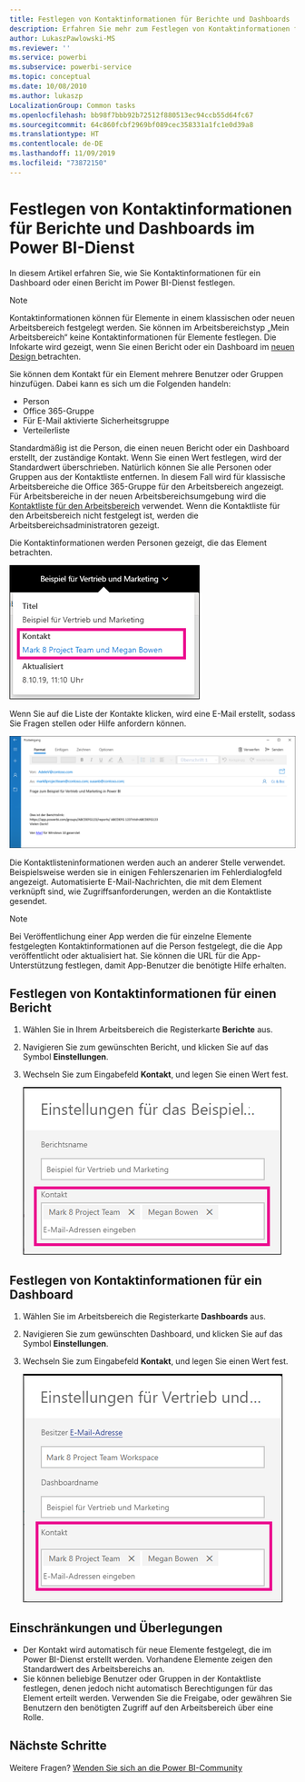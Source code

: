 ```yaml
---
title: Festlegen von Kontaktinformationen für Berichte und Dashboards
description: Erfahren Sie mehr zum Festlegen von Kontaktinformationen für Berichte und Dashboards.
author: LukaszPawlowski-MS
ms.reviewer: ''
ms.service: powerbi
ms.subservice: powerbi-service
ms.topic: conceptual
ms.date: 10/08/2010
ms.author: lukaszp
LocalizationGroup: Common tasks
ms.openlocfilehash: bb98f7bbb92b72512f880513ec94ccb55d64fc67
ms.sourcegitcommit: 64c860fcbf2969bf089cec358331a1fc1e0d39a8
ms.translationtype: HT
ms.contentlocale: de-DE
ms.lasthandoff: 11/09/2019
ms.locfileid: "73872150"
---
```

# <a name="set-contact-information-for-reports-and-dashboards-in-the-power-bi-service"></a>Festlegen von Kontaktinformationen für Berichte und Dashboards im Power BI-Dienst
In diesem Artikel erfahren Sie, wie Sie Kontaktinformationen für ein Dashboard oder einen Bericht im Power BI-Dienst festlegen.

> [!NOTE]
> Kontaktinformationen können für Elemente in einem klassischen oder neuen Arbeitsbereich festgelegt werden. Sie können im Arbeitsbereichstyp „Mein Arbeitsbereich“ keine Kontaktinformationen für Elemente festlegen. Die Infokarte wird gezeigt, wenn Sie einen Bericht oder ein Dashboard im [neuen Design ](service-new-look.md) betrachten.

Sie können dem Kontakt für ein Element mehrere Benutzer oder Gruppen hinzufügen. Dabei kann es sich um die Folgenden handeln:
* Person
* Office 365-Gruppe
* Für E-Mail aktivierte Sicherheitsgruppe
* Verteilerliste

Standardmäßig ist die Person, die einen neuen Bericht oder ein Dashboard erstellt, der zuständige Kontakt. Wenn Sie einen Wert festlegen, wird der Standardwert überschrieben. Natürlich können Sie alle Personen oder Gruppen aus der Kontaktliste entfernen. In diesem Fall wird für klassische Arbeitsbereiche die Office 365-Gruppe für den Arbeitsbereich angezeigt. Für Arbeitsbereiche in der neuen Arbeitsbereichsumgebung wird die [Kontaktliste für den Arbeitsbereich](service-create-the-new-workspaces.md#workspace-contact-list) verwendet. Wenn die Kontaktliste für den Arbeitsbereich nicht festgelegt ist, werden die Arbeitsbereichsadministratoren gezeigt.

Die Kontaktinformationen werden Personen gezeigt, die das Element betrachten. 

 ![Kontakt für Dienstbericht](media/service-item-contact/service-report-contact.png)

Wenn Sie auf die Liste der Kontakte klicken, wird eine E-Mail erstellt, sodass Sie Fragen stellen oder Hilfe anfordern können. 

 ![E-Mail-Adresse des Dienstkontakts](media/service-item-contact/service-contact-email.png)
 
Die Kontaktlisteninformationen werden auch an anderer Stelle verwendet. Beispielsweise werden sie in einigen Fehlerszenarien im Fehlerdialogfeld angezeigt. Automatisierte E-Mail-Nachrichten, die mit dem Element verknüpft sind, wie Zugriffsanforderungen, werden an die Kontaktliste gesendet. 

> [!NOTE]
> Bei Veröffentlichung einer App werden die für einzelne Elemente festgelegten Kontaktinformationen auf die Person festgelegt, die die App veröffentlicht oder aktualisiert hat. Sie können die URL für die App-Unterstützung festlegen, damit App-Benutzer die benötigte Hilfe erhalten.

## <a name="set-contact-information-for-a-report"></a>Festlegen von Kontaktinformationen für einen Bericht
1. Wählen Sie in Ihrem Arbeitsbereich die Registerkarte **Berichte** aus.
2. Navigieren Sie zum gewünschten Bericht, und klicken Sie auf das Symbol **Einstellungen**.
3. Wechseln Sie zum Eingabefeld **Kontakt**, und legen Sie einen Wert fest.

     ![Kontakteinstellung für Dienstbericht](media/service-item-contact/service-report-contact-setting.png)

## <a name="set-contact-information-for-a-dashboard"></a>Festlegen von Kontaktinformationen für ein Dashboard
1. Wählen Sie im Arbeitsbereich die Registerkarte **Dashboards** aus.
2. Navigieren Sie zum gewünschten Dashboard, und klicken Sie auf das Symbol **Einstellungen**.
3. Wechseln Sie zum Eingabefeld **Kontakt**, und legen Sie einen Wert fest.

     ![Kontakteinstellung für Dienstdashboard](media/service-item-contact/service-dashboard-contact-setting.png)

## <a name="limitations-and-considerations"></a>Einschränkungen und Überlegungen
* Der Kontakt wird automatisch für neue Elemente festgelegt, die im Power BI-Dienst erstellt werden. Vorhandene Elemente zeigen den Standardwert des Arbeitsbereichs an.
* Sie können beliebige Benutzer oder Gruppen in der Kontaktliste festlegen, denen jedoch nicht automatisch Berechtigungen für das Element erteilt werden. Verwenden Sie die Freigabe, oder gewähren Sie Benutzern den benötigten Zugriff auf den Arbeitsbereich über eine Rolle. 


## <a name="next-steps"></a>Nächste Schritte

Weitere Fragen? [Wenden Sie sich an die Power BI-Community](https://community.powerbi.com/)
